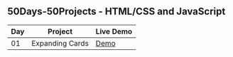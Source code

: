 ## 50Days-50Projects - HTML/CSS and JavaScript

Day |          Project         | Live Demo
--- | ------------------------ | ---------
01  |      Expanding Cards     | [Demo](https://50Days-50Projects-greaterDay1.ayushblaze.repl.co)
